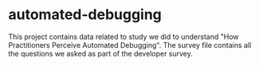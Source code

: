 # automated-debugging

This project contains data related to study we did to understand "How Practitioners Perceive Automated Debugging". The survey file contains all the questions we asked as part of the developer survey.
